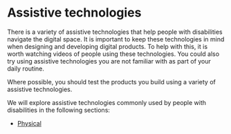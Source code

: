 # Assistive technologies

There is a variety of assistive technologies that help people with disabilities
navigate the digital space. It is important to keep these technologies in mind
when designing and developing digital products. To help with this, it is worth
watching videos of people using these technologies. You could also try using
assistive technologies you are not familiar with as part of your daily routine.

Where possible, you should test the products you build using a variety of
assistive technologies.

We will explore assistive technologies commonly used by people with disabilities
in the following sections:

- [Physical](./02-physical.md)
